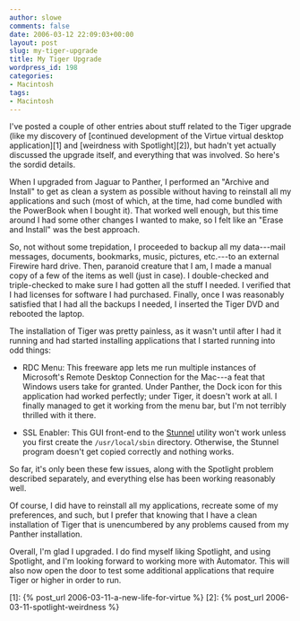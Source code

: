 ```yaml
---
author: slowe
comments: false
date: 2006-03-12 22:09:03+00:00
layout: post
slug: my-tiger-upgrade
title: My Tiger Upgrade
wordpress_id: 198
categories:
- Macintosh
tags:
- Macintosh
---
```


I've posted a couple of other entries about stuff related to the Tiger upgrade (like my discovery of [continued development of the Virtue virtual desktop application][1] and [weirdness with Spotlight][2]), but hadn't yet actually discussed the upgrade itself, and everything that was involved. So here's the sordid details.

When I upgraded from Jaguar to Panther, I performed an "Archive and Install" to get as clean a system as possible without having to reinstall all my applications and such (most of which, at the time, had come bundled with the PowerBook when I bought it). That worked well enough, but this time around I had some other changes I wanted to make, so I felt like an "Erase and Install" was the best approach.

So, not without some trepidation, I proceeded to backup all my data---mail messages, documents, bookmarks, music, pictures, etc.---to an external Firewire hard drive. Then, paranoid creature that I am, I made a manual copy of a few of the items as well (just in case). I double-checked and triple-checked to make sure I had gotten all the stuff I needed. I verified that I had licenses for software I had purchased. Finally, once I was reasonably satisfied that I had all the backups I needed, I inserted the Tiger DVD and rebooted the laptop.

The installation of Tiger was pretty painless, as it wasn't until after I had it running and had started installing applications that I started running into odd things:

* RDC Menu: This freeware app lets me run multiple instances of Microsoft's Remote Desktop Connection for the Mac---a feat that Windows users take for granted. Under Panther, the Dock icon for this application had worked perfectly; under Tiger, it doesn't work at all. I finally managed to get it working from the menu bar, but I'm not terribly thrilled with it there.

* SSL Enabler: This GUI front-end to the [Stunnel](http://stunnel.mirt.net/) utility won't work unless you first create the `/usr/local/sbin` directory. Otherwise, the Stunnel program doesn't get copied correctly and nothing works.

So far, it's only been these few issues, along with the Spotlight problem described separately, and everything else has been working reasonably well.

Of course, I did have to reinstall all my applications, recreate some of my preferences, and such, but I prefer that knowing that I have a clean installation of Tiger that is unencumbered by any problems caused from my Panther installation.

Overall, I'm glad I upgraded. I do find myself liking Spotlight, and using Spotlight, and I'm looking forward to working more with Automator. This will also now open the door to test some additional applications that require Tiger or higher in order to run.

[1]: {% post_url 2006-03-11-a-new-life-for-virtue %}
[2]: {% post_url 2006-03-11-spotlight-weirdness %}
